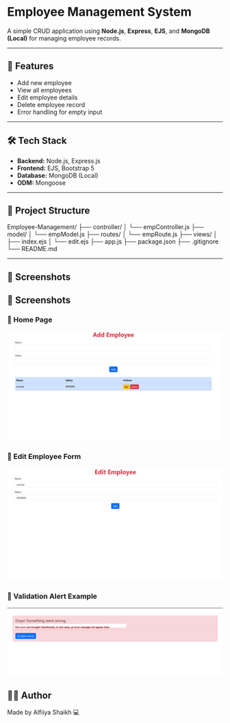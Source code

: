 # Employee Management System

A simple CRUD application using **Node.js**, **Express**, **EJS**, and **MongoDB (Local)** for managing employee records.

---

## 📌 Features

- Add new employee
- View all employees
- Edit employee details
- Delete employee record
- Error handling for empty input

---

## 🛠 Tech Stack

- **Backend:** Node.js, Express.js
- **Frontend:** EJS, Bootstrap 5
- **Database:** MongoDB (Local)
- **ODM:** Mongoose

---

## 📂 Project Structure
Employee-Management/
├── controller/
│ └── empController.js
├── model/
│ └── empModel.js
├── routes/
│ └── empRoute.js
├── views/
│ ├── index.ejs
│ └── edit.ejs
├── app.js
├── package.json
├── .gitignore
└── README.md


---

## 📸 Screenshots

   ## 📸 Screenshots

### 🔹 Home Page
![Home Page](./screenshots/Home.png)

### 🔹 Edit Employee Form
![Edit Form](./screenshots/EditPage.png)

### 🔹 Validation Alert Example
![Alert](./screenshots/Error.png)




## 🙋‍♀️ Author

Made by Alfiiya Shaikh 💻
